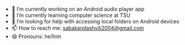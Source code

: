 
- 🔭 I’m currently working on an Android audio player app
- 🌱 I’m currently learning computer science at TSU
- 🤔 I’m looking for help with accessing local folders on Android devices
- 📫 How to reach me: sabakandashvili2004@gmail.com
- 😄 Pronouns: he/him
